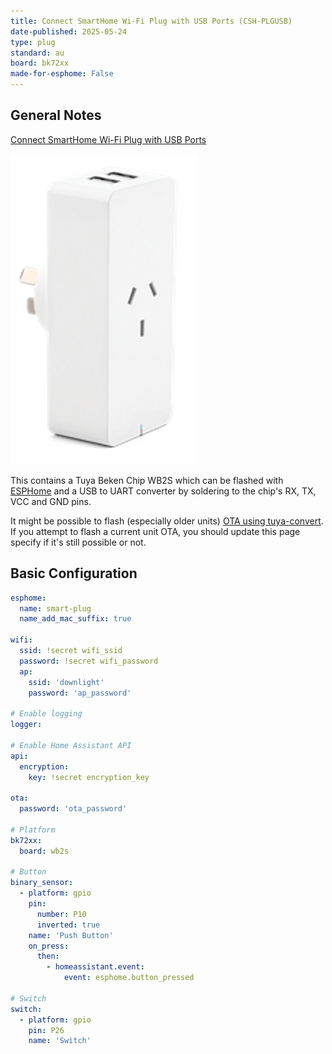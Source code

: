 ```yaml
---
title: Connect SmartHome Wi-Fi Plug with USB Ports (CSH-PLGUSB)
date-published: 2025-05-24
type: plug
standard: au
board: bk72xx
made-for-esphome: False
---
```


## General Notes

[Connect SmartHome Wi-Fi Plug with USB Ports
](https://www.connectsmarthome.com.au/smart-power/connect-smart-wi-fi-plug-with-usb-ports-alexa-google-compatible/)

![Connect SmartHome Wi-Fi Plug with USB Ports](CSH-PLGUSB.png 'Connect SmartHome Wi-Fi Plug with USB Ports')

This contains a Tuya Beken Chip WB2S which can be flashed with [ESPHome](https://esphome.io/) and a USB to UART converter by soldering to the chip's RX, TX, VCC and GND pins.

It might be possible to flash (especially older units) [OTA using tuya-convert](/guides/tuya-convert/). If you attempt to flash a current unit OTA, you should update this page specify if it's still possible or not.

## Basic Configuration

```yaml
esphome:
  name: smart-plug
  name_add_mac_suffix: true

wifi:
  ssid: !secret wifi_ssid
  password: !secret wifi_password
  ap:
    ssid: 'downlight'
    password: 'ap_password'

# Enable logging
logger:

# Enable Home Assistant API
api:
  encryption:
    key: !secret encryption_key

ota:
  password: 'ota_password'

# Platform
bk72xx:
  board: wb2s

# Button
binary_sensor:
  - platform: gpio
    pin:
      number: P10
      inverted: true
    name: 'Push Button'
    on_press:
      then:
        - homeassistant.event:
            event: esphome.button_pressed

# Switch
switch:
  - platform: gpio
    pin: P26
    name: 'Switch'
```

